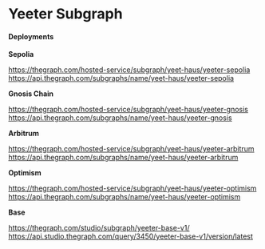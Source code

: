 # Yeeter Subgraph

#### Deployments

**Sepolia**

https://thegraph.com/hosted-service/subgraph/yeet-haus/yeeter-sepolia
https://api.thegraph.com/subgraphs/name/yeet-haus/yeeter-sepolia

**Gnosis Chain**

https://thegraph.com/hosted-service/subgraph/yeet-haus/yeeter-gnosis
https://api.thegraph.com/subgraphs/name/yeet-haus/yeeter-gnosis

**Arbitrum**

https://thegraph.com/hosted-service/subgraph/yeet-haus/yeeter-arbitrum
https://api.thegraph.com/subgraphs/name/yeet-haus/yeeter-arbitrum

**Optimism**

https://thegraph.com/hosted-service/subgraph/yeet-haus/yeeter-optimism
https://api.thegraph.com/subgraphs/name/yeet-haus/yeeter-optimism

**Base**

https://thegraph.com/studio/subgraph/yeeter-base-v1/
https://api.studio.thegraph.com/query/3450/yeeter-base-v1/version/latest
